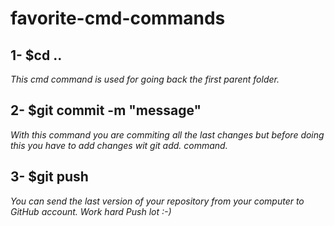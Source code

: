 # favorite-cmd-commands
## **1- $cd ..**

*This cmd command is used for going back the first parent folder.*

## **2- $git commit -m "message"**

*With this command you are commiting all the last changes but before doing this you have to add changes wit git add. command.*

## **3- $git push**

*You can send the last version of your repository from your computer to GitHub account. Work hard Push lot :-)* 